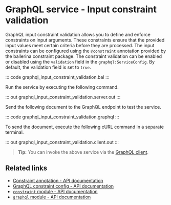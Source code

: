 # GraphQL service - Input constraint validation

GraphQL input constraint validation allows you to define and enforce constraints on input arguments. These constraints ensure that the provided input values meet certain criteria before they are processed. The input constraints can be configured using the `@constraint` annotation provided by the ballerina constraint package. The constraint validation can be enabled or disabled using the `validation` field in the `graphql:ServiceConfig`. By default, the validation field is set to `true`.

::: code graphql_input_constraint_validation.bal :::

Run the service by executing the following command.

::: out graphql_input_constraint_validation.server.out :::

Send the following document to the GraphQL endpoint to test the service.

::: code graphql_input_constraint_validation.graphql :::

To send the document, execute the following cURL command in a separate terminal.

::: out graphql_input_constraint_validation.client.out :::

>**Tip:** You can invoke the above service via the [GraphQL client](/learn/by-example/graphql-client-query-endpoint/).

## Related links
- [Constraint annotation - API documentation](https://lib.ballerina.io/ballerina/constraint/latest#Annotations)
- [GraphQL constraint config - API documentation](https://ballerina.io/spec/graphql/#1018-constraint-configurations)
- [`constraint` module - API documentation](https://lib.ballerina.io/ballerina/constraint/latest)
- [`graphql` module - API documentation](https://lib.ballerina.io/ballerina/graphql/latest)
